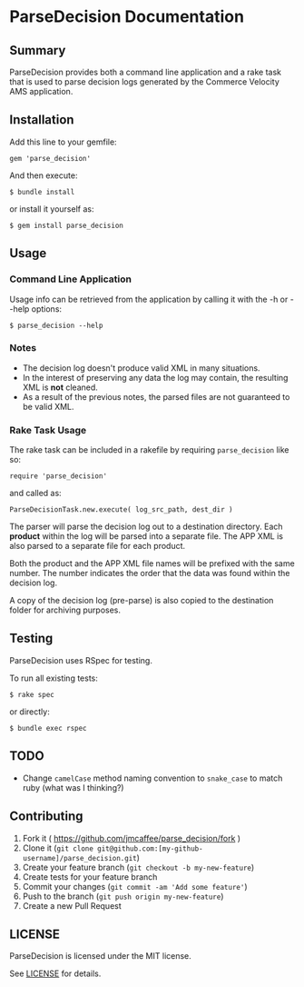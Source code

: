 # ParseDecision Documentation

## Summary

ParseDecision provides both a command line application and a rake task
that is used to parse decision logs generated by the Commerce Velocity
AMS application.

## Installation

Add this line to your gemfile:

    gem 'parse_decision'

And then execute:

    $ bundle install

or install it yourself as:

    $ gem install parse_decision

## Usage

### Command Line Application

Usage info can be retrieved from the application by calling it with the -h or --help
options:

    $ parse_decision --help


### Notes

+ The decision log doesn't produce valid XML in many situations.
+ In the interest of preserving any data the log may contain, the resulting XML is **not** cleaned.
+ As a result of the previous notes, the parsed files are not guaranteed to be valid XML.

### Rake Task Usage

The rake task can be included in a rakefile by requiring `parse_decision` like so:

    require 'parse_decision'

and called as:

    ParseDecisionTask.new.execute( log_src_path, dest_dir )

The parser will parse the decision log out to a destination directory. Each **product**
within the log will be parsed into a separate file. The APP XML is also parsed to a
separate file for each product.

Both the product and the APP XML file names will be prefixed with the same number.
The number indicates the order that the data was found within the decision log.

A copy of the decision log (pre-parse) is also copied to the destination folder for
archiving purposes.

## Testing

ParseDecision uses RSpec for testing.

To run all existing tests:

    $ rake spec

or directly:

    $ bundle exec rspec

## TODO

* Change `camelCase` method naming convention to `snake_case` to match ruby (what was I thinking?)

## Contributing

1. Fork it ( https://github.com/jmcaffee/parse_decision/fork )
1. Clone it (`git clone git@github.com:[my-github-username]/parse_decision.git`)
2. Create your feature branch (`git checkout -b my-new-feature`)
3. Create tests for your feature branch
4. Commit your changes (`git commit -am 'Add some feature'`)
5. Push to the branch (`git push origin my-new-feature`)
6. Create a new Pull Request

## LICENSE

ParseDecision is licensed under the MIT license.

See [LICENSE](https://github.com/jmcaffee/parse_decision/blob/master/LICENSE) for
details.


